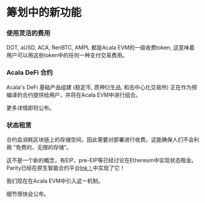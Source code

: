 # 筹划中的新功能

### 使用灵活的费用

DOT, aUSD, ACA, RenBTC, AMPL 都是Acala EVM的一级收费token, 这意味着用户可以用这些token中的任何一种支付交易费用。

### Acala DeFi 合约

Acala's DeFi 基础产品组建 (稳定币, 质押衍生品, 和去中心化交易所) 正在作为预编译的合约提供给用户，并将在Acala EVM中进行组合。

更多详情即将公布。

### 状态租赁

合约会消耗区块链上的存储空间，因此需要对部署进行收费。这能确保人们不会利用 "免费的、无限的存储"。&#x20;

这不是一个新的概念，有EIP，pre-EIP等已经讨论在Ethereum中实现状态租金。Parity已经在原生智能合约平台[Ink！](https://docs.substrate.io/v3/runtime/smart-contracts/#smart-contracts)中实现了它！

我们现在在Acala EVM中引入这一机制。&#x20;

细节很快会公布。
